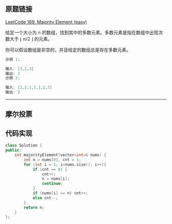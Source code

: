 ## 原题链接

[LeetCode 169. Majority Element (easy)](https://leetcode-cn.com/problems/majority-element/)

给定一个大小为 n 的数组，找到其中的多数元素。多数元素是指在数组中出现次数大于 ⌊ n/2 ⌋ 的元素。

你可以假设数组是非空的，并且给定的数组总是存在多数元素。

```cpp
示例 1:

输入: [3,2,3]
输出: 3
示例 2:

输入: [2,2,1,1,1,2,2]
输出: 2
```

---

## 摩尔投票


## 代码实现

```cpp
class Solution {
public:
    int majorityElement(vector<int>& nums) {
        int n = nums[0], cnt = 1;
        for (int i = 1; i<nums.size(); i++){
            if (cnt == 0) {
                cnt++;
                n = nums[i];
                continue;
            }
            if (nums[i] == n) cnt++;
            else cnt--;
        }
        return n;
    }
};
```
